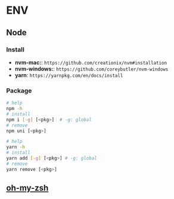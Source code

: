 # ENV

## Node

### Install

* **nvm-mac:**: `https://github.com/creationix/nvm#installation`
* **nvm-windows:**: `https://github.com/coreybutler/nvm-windows`
* **yarn**: `https://yarnpkg.com/en/docs/install`

### Package

```bash
# help
npm -h
# install
npm i [-g] [<pkg>]  # -g: global
# remove
npm uni [<pkg>]

# help
yarn -h
# install
yarn add [-g] [<pkg>] # -g: global
# remove
yarn remove [<pkg>]
```

## [oh-my-zsh](https://github.com/robbyrussell/oh-my-zsh)